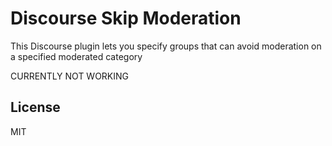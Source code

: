 # Discourse Skip Moderation

This Discourse plugin lets you specify groups that can avoid moderation on a specified moderated category

CURRENTLY NOT WORKING

## License

MIT
